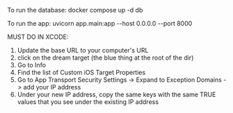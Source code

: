 To run the database:
docker compose up -d db

To run the app:
uvicorn app.main:app --host 0.0.0.0 --port 8000

MUST DO IN XCODE:
1) Update the base URL to your computer's URL
2) click on the dream target (the blue thing at the root of the dir)
3) Go to Info
4) Find the list of Custom iOS Target Properties
5) Go to App Transport Security Settings -> Expand to Exception Domains -> add your IP address
6) Under your new IP address, copy the same keys with the same TRUE values that you see under the existing IP address
